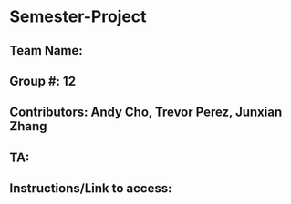 # Semester-Project

## Team Name: <Insert Here>
## Group #: 12
## Contributors: Andy Cho, Trevor Perez, Junxian Zhang
## TA: <Insert Here>

## Instructions/Link to access: <insert here>
